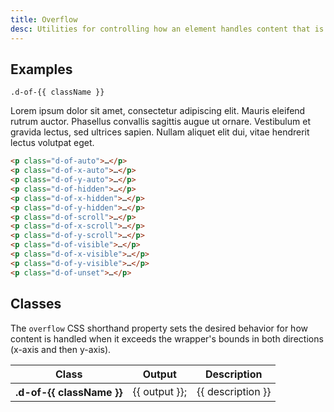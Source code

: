 ```yaml
---
title: Overflow
desc: Utilities for controlling how an element handles content that is too large for the container.
---
```


## Examples

<code-well-header  class="d-d-flex d-fd-row d-fw-wrap d-p24 d-pb48 d-bgc-purple-100 d-bgo50 d-w100p d-hmn216" custom>
    <div v-for="{ class: className } in overflow" class="d-w216 d-h216 d-m6 d-p12 d-bar4 d-bgc-purple-200 d-bgo75" :class="`d-of-${className}`">
        <code>.d-of-{{ className }}</code>
        <p class="d-w216">
            Lorem ipsum dolor sit amet, consectetur adipiscing elit. Mauris eleifend rutrum auctor. Phasellus convallis sagittis augue ut ornare. Vestibulum et gravida lectus, sed ultrices sapien. Nullam aliquet elit dui, vitae hendrerit lectus volutpat eget.
        </p>
    </div>
</code-well-header>

```html
<p class="d-of-auto">…</p>
<p class="d-of-x-auto">…</p>
<p class="d-of-y-auto">…</p>
<p class="d-of-hidden">…</p>
<p class="d-of-x-hidden">…</p>
<p class="d-of-y-hidden">…</p>
<p class="d-of-scroll">…</p>
<p class="d-of-x-scroll">…</p>
<p class="d-of-y-scroll">…</p>
<p class="d-of-visible">…</p>
<p class="d-of-x-visible">…</p>
<p class="d-of-y-visible">…</p>
<p class="d-of-unset">…</p>
```

<script setup>
    import overflow from '@data/overflow.json';
</script>

## Classes

The `overflow` CSS shorthand property sets the desired behavior for how content is handled when it exceeds the wrapper's bounds in both directions (x-axis and then y-axis).

<table class="d-table dialtone-doc-table">
    <thead>
        <tr>
            <th scope="col" class="d-w20p">Class</th>
            <th scope="col" class="d-w20p">Output</th>
            <th scope="col">Description</th>
        </tr>
    </thead>
    <tbody>
        <tr v-for="{ class: className, output, description } in overflow">
            <th scope="row" class="d-ff-mono d-fc-purple d-fs12 d-fw-normal">.d-of-{{ className }}</th>
            <td class="d-ff-mono d-fc-orange d-fs12">{{ output }};</td>
            <td>{{ description }}</td>
        </tr>
    </tbody>
</table>
